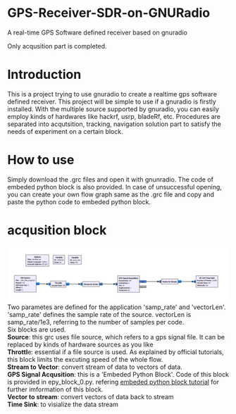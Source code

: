 # GPS-Receiver-SDR-on-GNURadio
A real-time GPS Software defined receiver based on gnuradio

Only acqusition part is completed. 

# Introduction
This is a project trying to use gnuradio to create a realtime gps software defined receiver. This project will be simple to use if a gnuradio is firstly installed. With the multiple source supported by gnuradio, you can easily employ kinds of hardwares like hackrf, usrp, bladeRf, etc.
Procedures are separated into acqutsition, tracking, navigation solution part to satisfy the needs of experiment on a certain block.

# How to use
Simply download the .grc files and open it with gnunradio. The code of embeded python block is also provided. In case of unsuccessful opening, you can create your own flow graph same as the .grc file and copy and paste the python code to embeded python block.

# acqusition block
![image](https://github.com/Mortarboard-H/GPS-Receiver-SDR-on-GNURadio/blob/main/acqusition/acqusiton%20graph.png)
Two parametes are defined for the application 'samp_rate' and 'vectorLen'. 'samp_rate' defines the sample rate of the source. vectorLen is samp_rate/1e3, referring to the number of samples per code.<br>
Six blocks are used.<br>
**Source**: this grc uses file source, which refers to a gps signal file. It can be replaced by kinds of hardware sources as you like<br>
**Throttl**e: essential if a file source is used. As explained by official tutorials, this block limits the excuting speed of the whole flow.<br>
**Stream to Vector**: convert stream of data to vectors of data.<br>
**GPS Signal Acqusition**: this is a 'Embeded Python Block'. Code of this block is provided in epy_block_0.py. refering [embeded python block tutorial](https://wiki.gnuradio.org/index.php?title=Creating_Your_First_Block) for further imformation of this block.<br>
**Vector to stream**: convert vectors of data back to stream<br>
**Time Sink**: to visialize the data stream<br>

